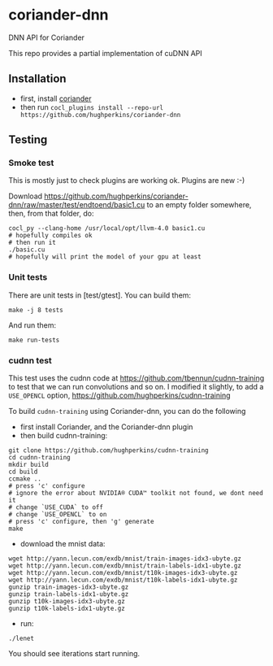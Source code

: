 # coriander-dnn
DNN API for Coriander

This repo provides a partial implementation of cuDNN API

## Installation

- first, install [coriander](https://github.com/hughperkins/coriander)
- then run `cocl_plugins install --repo-url https://github.com/hughperkins/coriander-dnn`

## Testing

### Smoke test

This is mostly just to check plugins are working ok. Plugins are new :-)

Download https://github.com/hughperkins/coriander-dnn/raw/master/test/endtoend/basic1.cu to an empty folder somewhere, then,
from that folder, do:
```
cocl_py --clang-home /usr/local/opt/llvm-4.0 basic1.cu
# hopefully compiles ok
# then run it
./basic.cu
# hopefully will print the model of your gpu at least
```

### Unit tests

There are unit tests in [test/gtest].  You can build them:
```
make -j 8 tests
```
And run them:
```
make run-tests
```

### cudnn test

This test uses the cudnn code at https://github.com/tbennun/cudnn-training to test that we can run convolutions and so on.  I modified
it slightly, to add a `USE_OPENCL` option, https://github.com/hughperkins/cudnn-training

To build `cudnn-training` using Coriander-dnn, you can do the following
- first install Coriander, and the Coriander-dnn plugin
- then build cudnn-training:
```
git clone https://github.com/hughperkins/cudnn-training
cd cudnn-training
mkdir build
cd build
ccmake ..
# press 'c' configure
# ignore the error about NVIDIA® CUDA™ toolkit not found, we dont need it
# change `USE_CUDA` to off
# change `USE_OPENCL` to on
# press 'c' configure, then 'g' generate
make
```
- download the mnist data:
```
wget http://yann.lecun.com/exdb/mnist/train-images-idx3-ubyte.gz
wget http://yann.lecun.com/exdb/mnist/train-labels-idx1-ubyte.gz
wget http://yann.lecun.com/exdb/mnist/t10k-images-idx3-ubyte.gz
wget http://yann.lecun.com/exdb/mnist/t10k-labels-idx1-ubyte.gz
gunzip train-images-idx3-ubyte.gz
gunzip train-labels-idx1-ubyte.gz
gunzip t10k-images-idx3-ubyte.gz
gunzip t10k-labels-idx1-ubyte.gz
```
- run:
```
./lenet
```
You should see iterations start running.
